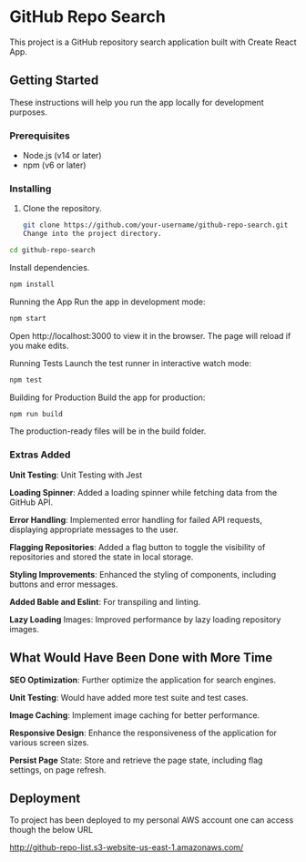 # GitHub Repo Search

This project is a GitHub repository search application built with Create React App.

## Getting Started

These instructions will help you run the app locally for development purposes.

### Prerequisites

- Node.js (v14 or later)
- npm (v6 or later)

### Installing

1. Clone the repository.

   ```bash
   git clone https://github.com/your-username/github-repo-search.git
   Change into the project directory.
   ```

```bash
cd github-repo-search
```

Install dependencies.

```bash
npm install
```

Running the App
Run the app in development mode:

```bash
npm start
```

Open http://localhost:3000 to view it in the browser. The page will reload if you make edits.

Running Tests
Launch the test runner in interactive watch mode:

```bash
npm test
```

Building for Production
Build the app for production:

```bash
npm run build
```

The production-ready files will be in the build folder.

### Extras Added

**Unit Testing**: Unit Testing with Jest

**Loading Spinner**: Added a loading spinner while fetching data from the GitHub API.

**Error Handling**: Implemented error handling for failed API requests, displaying appropriate messages to the user.

**Flagging Repositories**: Added a flag button to toggle the visibility of repositories and stored the state in local storage.

**Styling Improvements**: Enhanced the styling of components, including buttons and error messages.

**Added Bable and Eslint**: For transpiling and linting.

**Lazy Loading** Images: Improved performance by lazy loading repository images.

## What Would Have Been Done with More Time

**SEO Optimization**: Further optimize the application for search engines.

**Unit Testing**: Would have added more test suite and test cases.

**Image Caching**: Implement image caching for better performance.

**Responsive Design**: Enhance the responsiveness of the application for various screen sizes.

**Persist Page** State: Store and retrieve the page state, including flag settings, on page refresh.

## Deployment

To project has been deployed to my personal AWS account one can access though the below URL

http://github-repo-list.s3-website-us-east-1.amazonaws.com/
